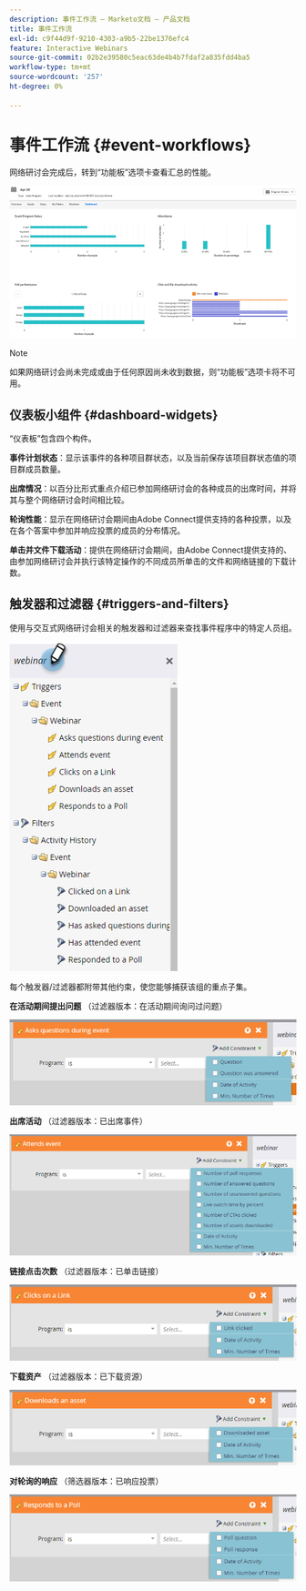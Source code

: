 ```yaml
---
description: 事件工作流 — Marketo文档 — 产品文档
title: 事件工作流
exl-id: c9f44d9f-9210-4303-a9b5-22be1376efc4
feature: Interactive Webinars
source-git-commit: 02b2e39580c5eac63de4b4b7fdaf2a835fdd4ba5
workflow-type: tm+mt
source-wordcount: '257'
ht-degree: 0%

---
```


# 事件工作流 {#event-workflows}

网络研讨会完成后，转到“功能板”选项卡查看汇总的性能。

![](assets/event-workflows-1.png)

>[!NOTE]
>
>如果网络研讨会尚未完成或由于任何原因尚未收到数据，则“功能板”选项卡将不可用。

## 仪表板小组件 {#dashboard-widgets}

“仪表板”包含四个构件。

**事件计划状态**：显示该事件的各种项目群状态，以及当前保存该项目群状态值的项目群成员数量。

**出席情况**：以百分比形式重点介绍已参加网络研讨会的各种成员的出席时间，并将其与整个网络研讨会时间相比较。

**轮询性能**：显示在网络研讨会期间由Adobe Connect提供支持的各种投票，以及在各个答案中参加并响应投票的成员的分布情况。

**单击并文件下载活动**：提供在网络研讨会期间，由Adobe Connect提供支持的、由参加网络研讨会并执行该特定操作的不同成员所单击的文件和网络链接的下载计数。

## 触发器和过滤器 {#triggers-and-filters}

使用与交互式网络研讨会相关的触发器和过滤器来查找事件程序中的特定人员组。

![](assets/event-workflows-2.png)

每个触发器/过滤器都附带其他约束，使您能够捕获该组的重点子集。

**在活动期间提出问题** （过滤器版本：在活动期间询问过问题）

![](assets/event-workflows-3.png)

**出席活动** （过滤器版本：已出席事件）

![](assets/event-workflows-4.png)

**链接点击次数** （过滤器版本：已单击链接）

![](assets/event-workflows-5.png)

**下载资产** （过滤器版本：已下载资源）

![](assets/event-workflows-6.png)

**对轮询的响应** （筛选器版本：已响应投票）

![](assets/event-workflows-7.png)
